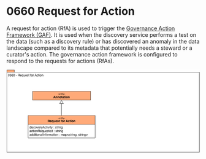 <!-- SPDX-License-Identifier: CC-BY-4.0 -->
<!-- Copyright Contributors to the ODPi Egeria project. -->

# 0660 Request for Action

A request for action (RfA) is used to trigger the
[Governance Action Framework (GAF)](../../../open-metadata-implementation/frameworks/governance-action-framework/README.md).
It is used when the discovery service performs a test on the
data (such as a discovery rule) or has discovered an anomaly in
the data landscape compared to its metadata that potentially needs
a steward or a curator's action.
The governance action framework is configured to
respond to the requests for actions (RfAs).

![UML](0660-Request-for-Action.png)